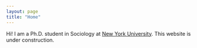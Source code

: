 ```yaml
---
layout: page
title: "Home"
---
```


Hi! I am a Ph.D. student in Sociology at [New York University](https://as.nyu.edu/departments/sociology/people/current-phd-students/janz--avra.html). This website is under construction.
